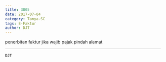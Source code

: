 ```yaml
---
title: 3805
date: 2017-07-04
category: Tanya-SC
tags: E-Faktur
author: DJT
---
```


penerbitan faktur jika wajib pajak pindah alamat

---



`DJT`
